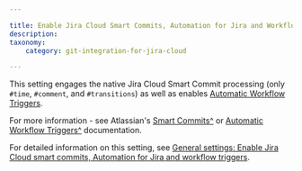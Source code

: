 ```yaml
---

title: Enable Jira Cloud Smart Commits, Automation for Jira and Workflow Triggers
description:
taxonomy:
    category: git-integration-for-jira-cloud

---
```

This setting engages the native Jira Cloud Smart Commit processing (only `#time`, `#comment`, and `#transitions`) as well as enables [Automatic Workflow Triggers](git-integration-for-jira-cloud/automatic-workflow-triggers/).

For more information - see Atlassian's [Smart Commits^](https://confluence.atlassian.com/adminjiracloud/enable-smart-commits-776830276.html) or [Automatic Workflow Triggers^](https://confluence.atlassian.com/adminjiracloud/configuring-workflow-triggers-776636696.html) documentation.

For detailed information on this setting, see [General settings: Enable Jira Cloud smart commits, Automation for Jira and workflow triggers](/git-integration-for-jira-cloud/enable-jira-cloud-smart-commits-automation-for-jira-and-workflow-triggers-setting/).

